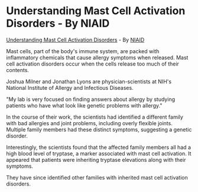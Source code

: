 # Understanding Mast Cell Activation Disorders - By NIAID

[Understanding Mast Cell Activation Disorders](https://www.youtube.com/watch?v=tQbMGfEMVx4) - By [NIAID](https://www.youtube.com/@niaid)

Mast cells, part of the body's immune system, are packed with inflammatory chemicals that cause allergy symptoms when released. Mast cell activation disorders occur when the cells release too much of their contents.

Joshua Milner and Jonathan Lyons are physician-scientists at NIH's National Institute of Allergy and Infectious Diseases.

"My lab is very focused on finding answers about allergy by studying patients who have what look like genetic problems with allergy."

In the course of their work, the scientists had identified a different family with bad allergies and joint problems, including overly flexible joints. Multiple family members had these distinct symptoms, suggesting a genetic disorder.

Interestingly, the scientists found that the affected family members all had a high blood level of tryptase, a marker associated with mast cell activation. It appeared that patients were inheriting tryptase elevations along with their symptoms.

They have since identified other families with inherited mast cell activation disorders.
